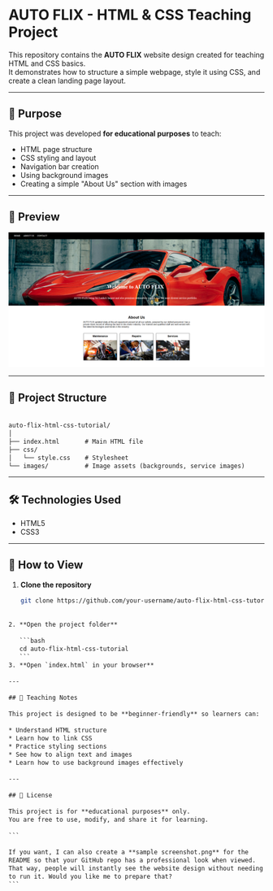 # AUTO FLIX - HTML & CSS Teaching Project

This repository contains the **AUTO FLIX** website design created for teaching HTML and CSS basics.  
It demonstrates how to structure a simple webpage, style it using CSS, and create a clean landing page layout.

---

## 🎯 Purpose
This project was developed **for educational purposes** to teach:
- HTML page structure
- CSS styling and layout
- Navigation bar creation
- Using background images
- Creating a simple "About Us" section with images

---

## 📸 Preview
![Website Preview](screenshot.png)  

---

## 📂 Project Structure
```

auto-flix-html-css-tutorial/
│
├── index.html       # Main HTML file
├── css/
│   └── style.css    # Stylesheet
└── images/          # Image assets (backgrounds, service images)

````

---

## 🛠️ Technologies Used
- HTML5
- CSS3

---

## 🚀 How to View
1. **Clone the repository**
   ```bash
   git clone https://github.com/your-username/auto-flix-html-css-tutorial.git
````

2. **Open the project folder**

   ```bash
   cd auto-flix-html-css-tutorial
   ```
3. **Open `index.html` in your browser**

---

## 🏫 Teaching Notes

This project is designed to be **beginner-friendly** so learners can:

* Understand HTML structure
* Learn how to link CSS
* Practice styling sections
* See how to align text and images
* Learn how to use background images effectively

---

## 📄 License

This project is for **educational purposes** only.
You are free to use, modify, and share it for learning.

```

If you want, I can also create a **sample screenshot.png** for the README so that your GitHub repo has a professional look when viewed. That way, people will instantly see the website design without needing to run it. Would you like me to prepare that?
```
